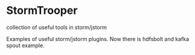 # StormTrooper
collection of useful tools in storm/jstorm

Examples of useful storm/jstorm plugins. Now there is hdfsbolt and kafka spout example.
